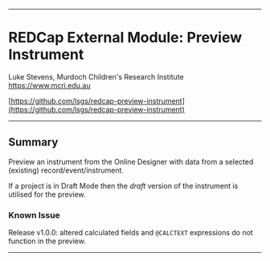 ********************************************************************************
# REDCap External Module: Preview Instrument

Luke Stevens, Murdoch Children's Research Institute https://www.mcri.edu.au

[https://github.com/lsgs/redcap-preview-instrument](https://github.com/lsgs/redcap-preview-instrument)
********************************************************************************
## Summary

Preview an instrument from the Online Designer with data from a selected (existing) record/event/instrument.

If a project is in Draft Mode then the *draft* version of the instrument is utilised for the preview.

### Known Issue

Release v1.0.0: altered calculated fields and `@CALCTEXT` expressions do not function in the preview.

********************************************************************************